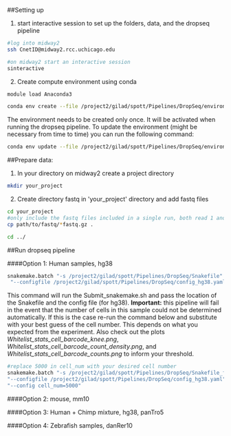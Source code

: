 



##Setting up
1. start interactive session to set up the folders, data, and the dropseq pipeline
```bash
#log into midway2
ssh CnetID@midway2.rcc.uchicago.edu

#on midway2 start an interactive session
sinteractive
```
2. Create compute environment using conda

```bash
module load Anaconda3

conda env create --file /project2/gilad/spott/Pipelines/DropSeq/environment.yaml
```
The environment needs to be created only once. It will be activated when running the dropseq pipeline.
To update the environment (might be necessary from time to time) you can run the following command:
```bash
conda env update --file /project2/gilad/spott/Pipelines/DropSeq/environment.yaml
```

##Prepare data:
1. In your directory on midway2 create a project directory
```bash
mkdir your_project
```
2. Create directory fastq in 'your_project' directory and add fastq files
```bash
cd your_project
#only include the fastq files included in a single run, both read 1 and read2
cp path/to/fastq/*fastq.gz .

cd ../

```



##Run dropseq pipeline


####Option 1: Human samples, hg38

```bash
snakemake.batch "-s /project2/gilad/spott/Pipelines/DropSeq/Snakefile" \
 "--configfile /project2/gilad/spott/Pipelines/DropSeq/config_hg38.yaml"
```
This command will run the Submit_snakemake.sh and pass the location of the Snakefile and the config file (for hg38).
**Important:** this pipeline will fail in the event that the  number of cells in this sample could not be determined automatically. If this is the case re-run the command below and substitute with your best guess of the cell number. This depends on what you expected from the experiment. Also check out the plots *Whitelist_stats_cell_barcode_knee.png*, *Whitelist_stats_cell_barcode_count_density.png*, and *Whitelist_stats_cell_barcode_counts.png* to inform your threshold.

```bash
#replace 5000 in cell_num with your desired cell number
snakemake.batch "-s /project2/gilad/spott/Pipelines/DropSeq/Snakefile_fixed" \
"--configfile /project2/gilad/spott/Pipelines/DropSeq/config_hg38.yaml" \
"--config cell_num=5000"
```

####Option 2: mouse, mm10


####Option 3: Human + Chimp mixture, hg38, panTro5


####Option 4: Zebrafish samples, danRer10
